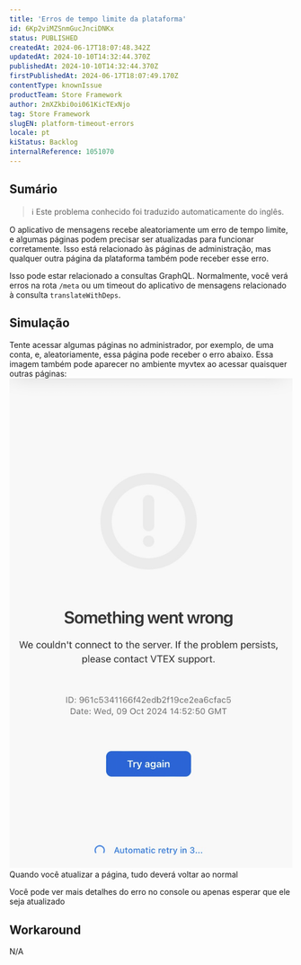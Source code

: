 ```yaml
---
title: 'Erros de tempo limite da plataforma'
id: 6Kp2viMZSnmGucJnciDNKx
status: PUBLISHED
createdAt: 2024-06-17T18:07:48.342Z
updatedAt: 2024-10-10T14:32:44.370Z
publishedAt: 2024-10-10T14:32:44.370Z
firstPublishedAt: 2024-06-17T18:07:49.170Z
contentType: knownIssue
productTeam: Store Framework
author: 2mXZkbi0oi061KicTExNjo
tag: Store Framework
slugEN: platform-timeout-errors
locale: pt
kiStatus: Backlog
internalReference: 1051070
---
```


## Sumário

>ℹ️ Este problema conhecido foi traduzido automaticamente do inglês.


O aplicativo de mensagens recebe aleatoriamente um erro de tempo limite, e algumas páginas podem precisar ser atualizadas para funcionar corretamente. Isso está relacionado às páginas de administração, mas qualquer outra página da plataforma também pode receber esse erro.

Isso pode estar relacionado a consultas GraphQL. Normalmente, você verá erros na rota `/meta` ou um timeout do aplicativo de mensagens relacionado à consulta `translateWithDeps`.

## Simulação


Tente acessar algumas páginas no administrador, por exemplo, de uma conta, e, aleatoriamente, essa página pode receber o erro abaixo. Essa imagem também pode aparecer no ambiente myvtex ao acessar quaisquer outras páginas:
 ![](https://raw.githubusercontent.com/vtexdocs/help-center-content/refs/heads/main/docs/pt/known-issues/Store%20Framework/erros-de-tempo-limite-da-plataforma_1.png)
Quando você atualizar a página, tudo deverá voltar ao normal

Você pode ver mais detalhes do erro no console ou apenas esperar que ele seja atualizado

## Workaround


N/A





